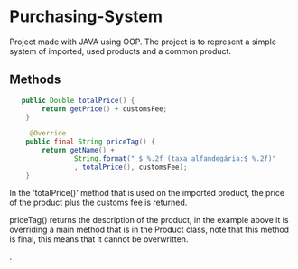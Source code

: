 
# Purchasing-System

Project made with JAVA using OOP. The project is to represent a simple system of imported, used products and a common product.




## Methods

```JAVA
   public Double totalPrice() {
        return getPrice() + customsFee;
    }

     @Override
    public final String priceTag() {
        return getName() +
                String.format(" $ %.2f (taxa alfandegária:$ %.2f)"
                , totalPrice(), customsFee);
    }
```
In the 'totalPrice()' method that is used on the imported product, the price of the product plus the customs fee is returned.

priceTag() returns the description of the product, in the example above it is overriding a main method that is in the Product class, note that this method is final, this means that it cannot be overwritten.

.



